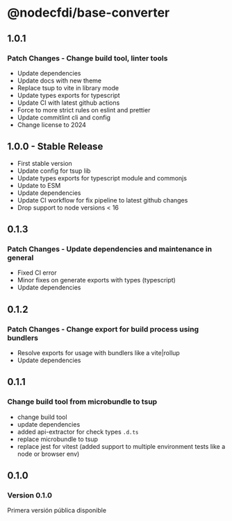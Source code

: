 # @nodecfdi/base-converter

## 1.0.1

### Patch Changes - Change build tool, linter tools

- Update dependencies
- Update docs with new theme
- Replace tsup to vite in library mode
- Update types exports for typescript
- Update CI with latest github actions
- Force to more strict rules on eslint and prettier
- Update commitlint cli and config
- Change license to 2024

## 1.0.0 - Stable Release

- First stable version
- Update config for tsup lib
- Update types exports for typescript module and commonjs
- Update to ESM
- Update dependencies
- Update CI workflow for fix pipeline to latest github changes
- Drop support to node versions < 16

## 0.1.3

### Patch Changes - Update dependencies and maintenance in general

- Fixed CI error
- Minor fixes on generate exports with types (typescript)
- Update dependencies

## 0.1.2

### Patch Changes - Change export for build process using bundlers

- Resolve exports for usage with bundlers like a vite|rollup
- Update dependencies

## 0.1.1

### Change build tool from microbundle to tsup

- change build tool
- update dependencies
- added api-extractor for check types `.d.ts`
- replace microbundle to tsup
- replace jest for vitest (added support to multiple environment tests like a node or browser env)

## 0.1.0

### Version 0.1.0

Primera versión pública disponible
